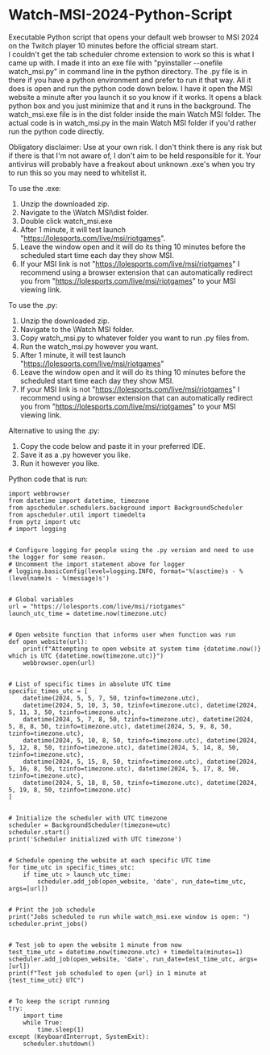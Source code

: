 # Watch-MSI-2024-Python-Script
Executable Python script that opens your default web browser to MSI 2024 on the Twitch player 10 minutes before the official stream start.  
I couldn't get the tab scheduler chrome extension to work so this is what I came up with.
I made it into an exe file with "pyinstaller --onefile watch_msi.py" in command line in the python directory.  The .py file is in there if you have a python environment and prefer to run it that way.
All it does is open and run the python code down below.  I have it open the MSI website a minute after you launch it so you know if it works.  It opens a black python box and you just minimize that and it runs in the background.
The watch_msi.exe file is in the dist folder inside the main Watch MSI folder.  The actual code is in watch_msi.py in the main Watch MSI folder if you'd rather run the python code directly.

Obligatory disclaimer: Use at your own risk.  I don't think there is any risk but if there is that I'm not aware of, I don't aim to be held responsible for it.
Your antivirus will probably have a freakout about unknown .exe's when you try to run this so you may need to whitelist it.

To use the .exe: 
1. Unzip the downloaded zip.
2. Navigate to the \Watch MSI\dist folder.
3. Double click watch_msi.exe
4. After 1 minute, it will test launch "https://lolesports.com/live/msi/riotgames".
5. Leave the window open and it will do its thing 10 minutes before the scheduled start time each day they show MSI.
6. If your MSI link is not "https://lolesports.com/live/msi/riotgames" I recommend using a browser extension that can automatically redirect you from "https://lolesports.com/live/msi/riotgames" to your MSI viewing link.

To use the .py:
1. Unzip the downloaded zip.
2. Navigate to the \Watch MSI folder.
3. Copy watch_msi.py to whatever folder you want to run .py files from.
4. Run the watch_msi.py however you want.
5. After 1 minute, it will test launch "https://lolesports.com/live/msi/riotgames"
6. Leave the window open and it will do its thing 10 minutes before the scheduled start time each day they show MSI.
7. If your MSI link is not "https://lolesports.com/live/msi/riotgames" I recommend using a browser extension that can automatically redirect you from "https://lolesports.com/live/msi/riotgames" to your MSI viewing link.

Alternative to using the .py:
1. Copy the code below and paste it in your preferred IDE.
2. Save it as a .py however you like.
3. Run it however you like.

Python code that is run:
```
import webbrowser
from datetime import datetime, timezone
from apscheduler.schedulers.background import BackgroundScheduler
from apscheduler.util import timedelta
from pytz import utc
# import logging


# Configure logging for people using the .py version and need to use the logger for some reason.  
# Uncomment the import statement above for logger
# logging.basicConfig(level=logging.INFO, format='%(asctime)s - %(levelname)s - %(message)s')


# Global variables
url = "https://lolesports.com/live/msi/riotgames"
launch_utc_time = datetime.now(timezone.utc)


# Open website function that informs user when function was run
def open_website(url):
    print(f"Attempting to open website at system time {datetime.now()} which is UTC {datetime.now(timezone.utc)}")
    webbrowser.open(url)


# List of specific times in absolute UTC time
specific_times_utc = [
    datetime(2024, 5, 5, 7, 50, tzinfo=timezone.utc),
    datetime(2024, 5, 10, 3, 50, tzinfo=timezone.utc), datetime(2024, 5, 11, 3, 50, tzinfo=timezone.utc),
    datetime(2024, 5, 7, 8, 50, tzinfo=timezone.utc), datetime(2024, 5, 8, 8, 50, tzinfo=timezone.utc), datetime(2024, 5, 9, 8, 50, tzinfo=timezone.utc),
    datetime(2024, 5, 10, 8, 50, tzinfo=timezone.utc), datetime(2024, 5, 12, 8, 50, tzinfo=timezone.utc), datetime(2024, 5, 14, 8, 50, tzinfo=timezone.utc),
    datetime(2024, 5, 15, 8, 50, tzinfo=timezone.utc), datetime(2024, 5, 16, 8, 50, tzinfo=timezone.utc), datetime(2024, 5, 17, 8, 50, tzinfo=timezone.utc),
    datetime(2024, 5, 18, 8, 50, tzinfo=timezone.utc), datetime(2024, 5, 19, 8, 50, tzinfo=timezone.utc)
]


# Initialize the scheduler with UTC timezone
scheduler = BackgroundScheduler(timezone=utc)
scheduler.start()
print('Scheduler initialized with UTC timezone')


# Schedule opening the website at each specific UTC time
for time_utc in specific_times_utc:
    if time_utc > launch_utc_time:
        scheduler.add_job(open_website, 'date', run_date=time_utc, args=[url])


# Print the job schedule    
print("Jobs scheduled to run while watch_msi.exe window is open: ")
scheduler.print_jobs()


# Test job to open the website 1 minute from now
test_time_utc = datetime.now(timezone.utc) + timedelta(minutes=1)
scheduler.add_job(open_website, 'date', run_date=test_time_utc, args=[url])
print(f"Test job scheduled to open {url} in 1 minute at {test_time_utc} UTC")


# To keep the script running
try:
    import time
    while True:
        time.sleep(1)
except (KeyboardInterrupt, SystemExit):
    scheduler.shutdown()
```
